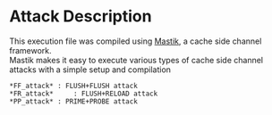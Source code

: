 # Attack Description

This execution file was compiled using [Mastik](https://cs.adelaide.edu.au/~yval/Mastik/), a cache side channel framework.  \
Mastik makes it easy to execute various types of cache side channel attacks with a simple setup and compilation  

```
*FF_attack*	: FLUSH+FLUSH attack
*FR_attack* 	: FLUSH+RELOAD attack
*PP_attack*	: PRIME+PROBE attack
```
